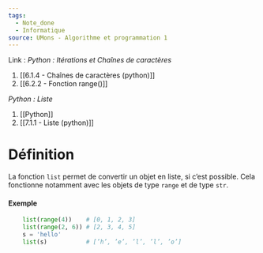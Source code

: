 ```yaml
---
tags:
  - Note_done
  - Informatique
source: UMons - Algorithme et programmation 1
---
```


Link :
_Python : Itérations et Chaînes de caractères_
1. [[6.1.4 - Chaînes de caractères (python)]]
2. [[6.2.2 - Fonction range()]]

_Python : Liste_
1. [[Python]]
2. [[7.1.1 - Liste (python)]]

# Définition
La fonction `list` permet de convertir un objet en liste, si c’est possible. 
Cela fonctionne notamment avec les objets de type `range` et de type `str`.
#### Exemple
```PYTHON
	list(range(4))    # [0, 1, 2, 3]
	list(range(2, 6)) # [2, 3, 4, 5]
	s = 'hello'
	list(s)           # [’h’, ’e’, ’l’, ’l’, ’o’]
```
